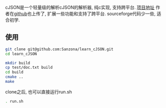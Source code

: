 cJSON是一个轻量级的解析cJSON的解析器, 纯c实现, 支持跨平台.
[项目地址](https://sourceforge.net/projects/cjson/)
作者在[github](https://github.com/DaveGamble/cJSON)也上传了, 扩展一些功能和支持了跨平台.
sourceforge代码少一些, 适合初学.

## 使用

```bash
git clone git@github.com:Sanzona/learn_cJSON.git
cd learn_cJSON

mkdir build
cp test/doc.txt build
cd build
cmake ..
make
```
clone之后, 也可以直接运行run.sh

```bash
. run.sh
```

